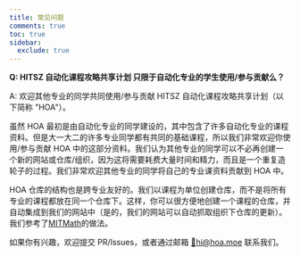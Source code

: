 ```yaml
---
title: 常见问题
comments: true
toc: true
sidebar:
  exclude: true
---
```


**Q: HITSZ 自动化课程攻略共享计划 只限于自动化专业的学生使用/参与贡献么？**

A: 欢迎其他专业的同学共同使用/参与贡献 HITSZ 自动化课程攻略共享计划（以下简称 "HOA"）。

虽然 HOA 最初是由自动化专业的同学建设的，其中包含了许多自动化专业的课程资料。但是大一大二的许多专业同学都有共同的基础课程，所以我们非常欢迎你使用/参与贡献 HOA 中的这部分资料。我们认为其他专业的同学可以不必再创建一个新的网站或仓库/组织，因为这将需要耗费大量时间和精力，而且是一个重复造轮子的过程。我们非常欢迎其他专业的同学将自己的专业课资料贡献到 HOA 中。

HOA 仓库的结构也是跨专业友好的。我们以课程为单位创建仓库，而不是将所有专业的课程都放在同一个仓库下。这样，你可以很方便地创建一个课程的仓库，并自动集成到我们的网站中（是的，我们的网站可以自动抓取组织下仓库的更新）。我们参考了[MITMath](https://github.com/mitmath)的做法。

如果你有兴趣，欢迎提交 PR/Issues，或者通过邮箱 [📮hi@hoa.moe](mailto:hi@hoa.moe) 联系我们。
